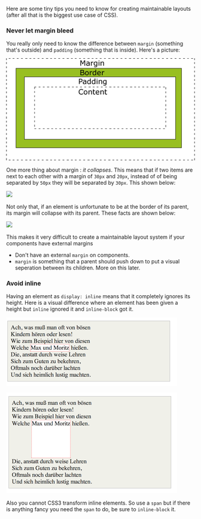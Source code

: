 Here are some tiny tips you need to know for creating maintainable layouts (after all that is the biggest use case of CSS).

### Never let margin bleed
You really only need to know the difference between `margin` (something that's outside) and `padding` (something that is inside). Here's a picture:

![](/images/book/marginpadding.gif)


One more thing about margin : *it collapses*. This means that if two items are next to each other with a margin of `30px` and `20px`, instead of of being separated by `50px` they will be separated by `30px`. This shown below:

![](/images/book/marginsibling.png)

Not only that, if an element is unfortunate to be at the border of its parent, its margin will collapse with its parent. These facts are shown below:

![](/images/book/marginchild.png)

This makes it very difficult to create a maintainable layout system if your components have external margins

* Don't have an external `margin` on components.
* `margin` is something that a parent should push down to put a visual seperation between its children. More on this later.

### Avoid inline
Having an element as `display: inline` means that it completely ignores its height. Here is a visual difference where an element has been given a height but `inline` ignored it and `inline-block` got it.

![](/images/book/inline.png)

![](/images/book/inlineBlock.png)

Also you cannot CSS3 transform inline elements. So use a `span` but if there is anything fancy you need the `span` to do, be sure to `inline-block` it.